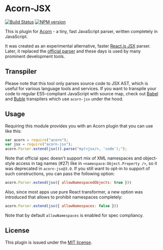 # Acorn-JSX

[![Build Status](https://travis-ci.org/acornjs/acorn-jsx.svg?branch=master)](https://travis-ci.org/acornjs/acorn-jsx)
[![NPM version](https://img.shields.io/npm/v/acorn-jsx.svg)](https://www.npmjs.org/package/acorn-jsx)

This is plugin for [Acorn](http://marijnhaverbeke.nl/acorn/) - a tiny, fast JavaScript parser, written completely in
JavaScript.

It was created as an experimental alternative,
faster [React.js JSX](http://facebook.github.io/react/docs/jsx-in-depth.html) parser. Later, it replaced
the [official parser](https://github.com/facebookarchive/esprima) and these days is used by many prominent development
tools.

## Transpiler

Please note that this tool only parses source code to JSX AST, which is useful for various language tools and services.
If you want to transpile your code to regular ES5-compliant JavaScript with source map, check
out [Babel](https://babeljs.io/) and [Buble](https://buble.surge.sh/) transpilers which use `acorn-jsx` under the hood.

## Usage

Requiring this module provides you with an Acorn plugin that you can use like this:

```javascript
var acorn = require("acorn");
var jsx = require("acorn-jsx");
acorn.Parser.extend(jsx()).parse("my(<jsx/>, 'code');");
```

Note that official spec doesn't support mix of XML namespaces and object-style access in tag names (#27) like
in `<namespace:Object.Property />`, so it was deprecated in `acorn-jsx@3.0`. If you still want to opt-in to support of
such constructions, you can pass the following option:

```javascript
acorn.Parser.extend(jsx({ allowNamespacedObjects: true }))
```

Also, since most apps use pure React transformer, a new option was introduced that allows to prohibit namespaces
completely:

```javascript
acorn.Parser.extend(jsx({ allowNamespaces: false }))
```

Note that by default `allowNamespaces` is enabled for spec compliancy.

## License

This plugin is issued under the [MIT license](./LICENSE).
